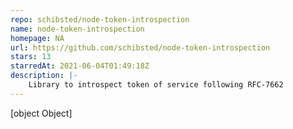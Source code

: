 ```yaml
---
repo: schibsted/node-token-introspection
name: node-token-introspection
homepage: NA
url: https://github.com/schibsted/node-token-introspection
stars: 13
starredAt: 2021-06-04T01:49:18Z
description: |-
    Library to introspect token of service following RFC-7662 
---
```


[object Object]
